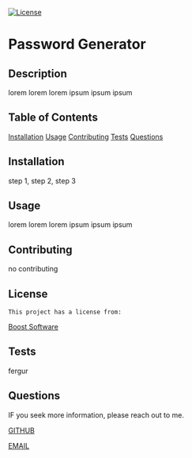 

[![License](https://img.shields.io/badge/License-Boost_1.0-lightblue.svg)](https://www.boost.org/LICENSE_1_0.txt)
        

# Password Generator 
  
  ## Description
  
  lorem lorem lorem ipsum ipsum ipsum
  
  ## Table of Contents
  [Installation](#installation)
  [Usage](#usage)
  [Contributing](#contributing)
  [Tests](#tests)
  [Questions](#questions)
  
  ## Installation
  
  step 1, step 2, step 3
  
  ## Usage
  
  lorem lorem lorem ipsum ipsum ipsum
  
  ## Contributing
  
  no contributing

   ## License

    This project has a license from: 
[Boost Software](https://www.boost.org/LICENSE_1_0.txt)
          
      

  ## Tests
  
  fergur
  
  ## Questions
  
  IF you seek more information, please reach out to me.
  
  [GITHUB](https://github.com/hdezb)
  
  [EMAIL](hellothere@obi-wan.com)
  
  